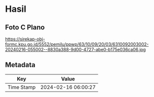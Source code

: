 # Hasil

## Foto C Plano

https://sirekap-obj-formc.kpu.go.id/5552/pemilu/ppwp/63/10/09/20/03/6310092003002-20240216-055002--8830a388-9d00-4727-abe0-b175e036ca06.jpg


## Metadata

| Key        | Value               |
| ---------- | ------------------- |
| Time Stamp | 2024-02-16 06:00:27 |



